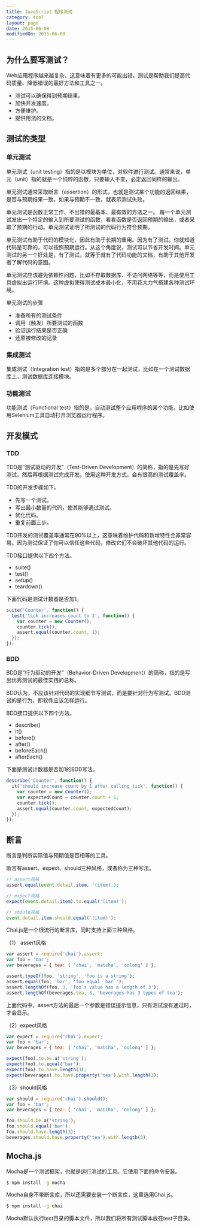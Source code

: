 ```yaml
---
title: JavaScript 程序测试
category: tool
layout: page
date: 2015-06-08
modifiedOn: 2015-06-08
---
```


## 为什么要写测试？

Web应用程序越来越复杂，这意味着有更多的可能出错。测试是帮助我们提高代码质量、降低错误的最好方法和工具之一。

- 测试可以确保得到预期结果。
- 加快开发速度。
- 方便维护。
- 提供用法的文档。

## 测试的类型

### 单元测试

单元测试（unit testing）指的是以模块为单位，对软件进行测试。通常来说，单元（unit）指的就是一个纯粹的函数，只要输入不变，必定返回同样的输出。

单元测试通常采取断言（assertion）的形式，也就是测试某个功能的返回结果，是否与预期结果一致。如果与预期不一致，就表示测试失败。

单元测试是函数正常工作、不出错的最基本、最有效的方法之一。 每一个单元测试发出一个特定的输入到所要测试的函数，看看函数是否返回预期的输出，或者采取了预期的行动。单元测试证明了所测试的代码行为符合预期。

单元测试有助于代码的模块化，因此有助于长期的重用。因为有了测试，你就知道代码是可靠的，可以按照预期运行。从这个角度说，测试可以节省开发时间。单元测试的另一个好处是，有了测试，就等于就有了代码功能的文档，有助于其他开发者了解代码的意图。

单元测试应该避免依赖性问题，比如不存取数据库、不访问网络等等，而是使用工具虚拟出运行环境。这种虚拟使得测试成本最小化，不用花大力气搭建各种测试环境。

单元测试的步骤

- 准备所有的测试条件
- 调用（触发）所要测试的函数
- 验证运行结果是否正确
- 还原被修改的记录

### 集成测试

集成测试（Integration test）指的是多个部分在一起测试，比如在一个测试数据库上，测试数据库连接模块。

### 功能测试

功能测试（Functional test）指的是，自动测试整个应用程序的某个功能，比如使用Selenium工具自动打开浏览器运行程序。

## 开发模式

### TDD

TDD是“测试驱动的开发”（Test-Driven Development）的简称，指的是先写好测试，然后再根据测试完成开发。使用这种开发方式，会有很高的测试覆盖率。

TDD的开发步骤如下。

- 先写一个测试。
- 写出最小数量的代码，使其能够通过测试。
- 优化代码。
- 重复前面三步。

TDD开发的测试覆盖率通常在90%以上，这意味着维护代码和新增特性会非常容易。因为测试保证了你可以信任这些代码，修改它们不会破坏其他代码的运行。

TDD接口提供以下四个方法。

- suite()
- test()
- setup()
- teardown()

下面代码是测试计数器是否加1。

```javascript
suite('Counter', function() {
  test('tick increases count to 1', function() {
    var counter = new Counter();
    counter.tick();
    assert.equal(counter.count, 1);
  });
});
```

### BDD

BDD是“行为驱动的开发”（Behavior-Driven Development）的简称，指的是写出优秀测试的最佳实践的总称。

BDD认为，不应该针对代码的实现细节写测试，而是要针对行为写测试。BDD测试的是行为，即软件应该怎样运行。

BDD接口提供以下四个方法。

- describe()
- it()
- before()
- after()
- beforeEach()
- afterEach()

下面是测试计数器是否加1的BDD写法。

```javascript
describe('Counter', function() {
  it('should increase count by 1 after calling tick', function() {
    var counter = new Counter();
    var expectedCount = counter.count + 1;
    counter.tick();
    assert.equal(counter.count, expectedCount);
  });
});
```

## 断言

断言是判断实际值与预期值是否相等的工具。

断言有assert、expext、should三种风格，或者称为三种写法。

```javascript
// assert风格
assert.equal(event.detail.item, '(item).);

// expect风格
expect(event.detail.item).to.equal('(item)');

// should风格
event.detail.item.should.equal('(item)');
```

Chai.js是一个很流行的断言库，同时支持上面三种风格。

（1） assert风格

```javascript
var assert = require('chai').assert;
var foo = 'bar';
var beverages = { tea: [ 'chai', 'matcha', 'oolong' ] };

assert.typeOf(foo, 'string', 'foo is a string');
assert.equal(foo, 'bar', 'foo equal `bar`');
assert.lengthOf(foo, 3, 'foo`s value has a length of 3');
assert.lengthOf(beverages.tea, 3, 'beverages has 3 types of tea');
```

上面代码中，assert方法的最后一个参数是错误提示信息，只有测试没有通过时，才会显示。

（2）expect风格

```javascript
var expect = require('chai').expect;
var foo = 'bar';
var beverages = { tea: [ 'chai', 'matcha', 'oolong' ] };

expect(foo).to.be.a('string');
expect(foo).to.equal('bar');
expect(foo).to.have.length(3);
expect(beverages).to.have.property('tea').with.length(3);
```

（3）should风格

```javascript
var should = require('chai').should();
var foo = 'bar';
var beverages = { tea: [ 'chai', 'matcha', 'oolong' ] };

foo.should.be.a('string');
foo.should.equal('bar');
foo.should.have.length(3);
beverages.should.have.property('tea').with.length(3);
```

## Mocha.js

Mocha是一个测试框架，也就是运行测试的工具。它使用下面的命令安装。

```bash
$ npm install -g mocha
```

Mocha自身不带断言库，所以还需要安装一个断言库，这里选用Chai.js。

```bash
$ npm install -g chai
```

Mocha默认执行test目录的脚本文件，所以我们将所有测试脚本放在test子目录。
